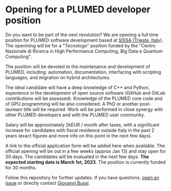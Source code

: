 # Opening for a PLUMED developer position

Do you want to be part of the next revolution? We are opening a full time position for PLUMED software development based at [SISSA (Trieste, Italy)](https://www.sissa.it). The openining will be for a "Tecnologo" position funded by the "Centro Nazionale di Ricerca in High Performance Computing, Big Data e Quantum Computing".

The position will be devoted to the maintenance and development of PLUMED, including: automation, documentation, interfacing with scripting languages, and migration on hybrid architectures.

The ideal candidate will have a deep knowledge of C++ and Python, experience in the development of open source software (GitHub and GitLab contributions will be assessed). Knowledge of the PLUMED core code and of GPU programming will be also considered. A PhD or another post-lauream title will be required. Work will be performed in close synergy with other PLUMED developers and with the PLUMED user community.

Salary will be approximately 2kEUR / month after taxes, with a significant increase for candidates with fiscal residence outside Italy in the past 2 years (exact figures and more info on this point in the next few days).

A link to the official application form will be added here when available. The official opening will be out in a few weeks (approx Jan 13) and stay open for 30 days. The candidates will be evaluated in the next few days. **The expected starting date is March 1st, 2023**. The position is currently funded for 30 months.

Follow this repository for further updates. If you have questions, [open an issue](https://github.com/plumed/opening-2023/issues) or directly contact [Giovanni Bussi](mailto:bussi@sissa.it).
